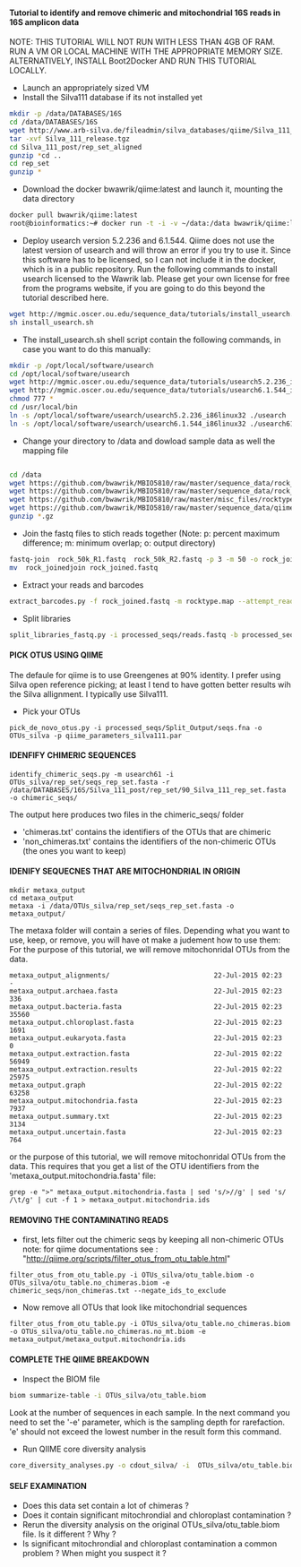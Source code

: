 #### Tutorial to identify and remove chimeric and mitochondrial 16S reads in 16S amplicon data

NOTE:
THIS TUTORIAL WILL NOT RUN WITH LESS THAN 4GB OF RAM.
RUN A VM OR LOCAL MACHINE WITH THE APPROPRIATE MEMORY SIZE.
ALTERNATIVELY, INSTALL Boot2Docker AND RUN THIS TUTORIAL LOCALLY.

- Launch an appropriately sized VM
- Install the Silva111 database if its not installed yet

```sh 
mkdir -p /data/DATABASES/16S
cd /data/DATABASES/16S
wget http://www.arb-silva.de/fileadmin/silva_databases/qiime/Silva_111_release.tgz
tar -xvf Silva_111_release.tgz
cd Silva_111_post/rep_set_aligned
gunzip *cd ..
cd rep_set
gunzip *
```

- Download the docker bwawrik/qiime:latest and launch it, mounting the data directory

```sh
docker pull bwawrik/qiime:latest
root@bioinformatics:~# docker run -t -i -v ~/data:/data bwawrik/qiime:latest
```

- Deploy usearch version 5.2.236 and 6.1.544. Qiime does not use the latest version of usearch and will throw an error if you try to use it. Since this software has to be licensed, so I can not include it in the docker, which is in a public repository.  Run the following commands to install usearch licensed to the Wawrik lab. Please get your own license for free from the programs website, if you are going to do this beyond the tutorial described here.

```sh
wget http://mgmic.oscer.ou.edu/sequence_data/tutorials/install_usearch.sh
sh install_usearch.sh
```

- The install_usearch.sh shell script contain the following commands, in case you want to do this manually:

```sh
mkdir -p /opt/local/software/usearch 
cd /opt/local/software/usearch 
wget http://mgmic.oscer.ou.edu/sequence_data/tutorials/usearch5.2.236_i86linux32
wget http://mgmic.oscer.ou.edu/sequence_data/tutorials/usearch6.1.544_i86linux32
chmod 777 * 
cd /usr/local/bin 
ln -s /opt/local/software/usearch/usearch5.2.236_i86linux32 ./usearch 
ln -s /opt/local/software/usearch/usearch6.1.544_i86linux32 ./usearch61
```

- Change your directory to /data and dowload sample data as well the mapping file

```sh

cd /data
wget https://github.com/bwawrik/MBIO5810/raw/master/sequence_data/rock_50k_R1.fastq.gz
wget https://github.com/bwawrik/MBIO5810/raw/master/sequence_data/rock_50k_R2.fastq.gz
wget https://github.com/bwawrik/MBIO5810/raw/master/misc_files/rocktype.map
wget https://github.com/bwawrik/MBIO5810/raw/master/sequence_data/qiime_parameters_silva111.par
gunzip *.gz
```


- Join the fastq files to stich reads together (Note: p: percent maximum difference; m: minimum overlap; o: output directory)

```sh
fastq-join  rock_50k_R1.fastq  rock_50k_R2.fastq -p 3 -m 50 -o rock_joined
mv  rock_joinedjoin rock_joined.fastq
```

- Extract your reads and barcodes

```sh
extract_barcodes.py -f rock_joined.fastq -m rocktype.map --attempt_read_reorientation -l 12 -o processed_seqs
```

- Split libraries

```sh
split_libraries_fastq.py -i processed_seqs/reads.fastq -b processed_seqs/barcodes.fastq -m rocktype.map -o processed_seqs/Split_Output/ --barcode_type 12
```

#### PICK OTUS USING QIIME 

The defaule for qiime is to use Greengenes at 90% identity. I prefer using Silva open reference picking; at least I tend to have gotten better results wih the Silva allignment. I typically use Silva111. 

- Pick your OTUs

```
pick_de_novo_otus.py -i processed_seqs/Split_Output/seqs.fna -o OTUs_silva -p qiime_parameters_silva111.par
```

#### IDENFIFY CHIMERIC SEQUENCES
```
identify_chimeric_seqs.py -m usearch61 -i OTUs_silva/rep_set/seqs_rep_set.fasta -r /data/DATABASES/16S/Silva_111_post/rep_set/90_Silva_111_rep_set.fasta -o chimeric_seqs/
```
The output here produces two files in the chimeric_seqs/ folder
- 'chimeras.txt' contains the identifiers of the OTUs that are chimeric
- 'non_chimeras.txt' contains the identifiers of the non-chimeric OTUs (the ones you want to keep)

#### IDENIFY SEQUECNES THAT ARE MITOCHONDRIAL IN ORIGIN

```
mkdir metaxa_output
cd metaxa_output
metaxa -i /data/OTUs_silva/rep_set/seqs_rep_set.fasta -o metaxa_output/
```
The metaxa folder will contain a series of files. Depending what you want to use, keep, or remove, you will have ot make a judement how to use them:  For the purpose of this tutorial, we will remove mitochonridal OTUs from the data.
```
metaxa_output_alignments/                          22-Jul-2015 02:23                   -
metaxa_output.archaea.fasta                        22-Jul-2015 02:23                 336
metaxa_output.bacteria.fasta                       22-Jul-2015 02:23               35560
metaxa_output.chloroplast.fasta                    22-Jul-2015 02:23                1691
metaxa_output.eukaryota.fasta                      22-Jul-2015 02:23                   0
metaxa_output.extraction.fasta                     22-Jul-2015 02:22               56949
metaxa_output.extraction.results                   22-Jul-2015 02:22               25975
metaxa_output.graph                                22-Jul-2015 02:22               63258
metaxa_output.mitochondria.fasta                   22-Jul-2015 02:23                7937
metaxa_output.summary.txt                          22-Jul-2015 02:23                3134
metaxa_output.uncertain.fasta                      22-Jul-2015 02:23                 764
```

or the purpose of this tutorial, we will remove mitochonridal OTUs from the data. This requires that you get a list of the OTU identifiers from the 'metaxa_output.mitochondria.fasta' file:
```
grep -e ">" metaxa_output.mitochondria.fasta | sed 's/>//g' | sed 's/ /\t/g' | cut -f 1 > metaxa_output.mitochondria.ids
```

#### REMOVING THE CONTAMINATING READS

- first, lets filter out the chimeric seqs by keeping all non-chimeric OTUs
note: for qiime documentations see : "http://qiime.org/scripts/filter_otus_from_otu_table.html"

```
filter_otus_from_otu_table.py -i OTUs_silva/otu_table.biom -o OTUs_silva/otu_table.no_chimeras.biom -e chimeric_seqs/non_chimeras.txt --negate_ids_to_exclude
```
- Now remove all OTUs that look like mitochondrial sequences
```
filter_otus_from_otu_table.py -i OTUs_silva/otu_table.no_chimeras.biom -o OTUs_silva/otu_table.no_chimeras.no_mt.biom -e metaxa_output/metaxa_output.mitochondria.ids 
```


#### COMPLETE THE QIIME BREAKDOWN


- Inspect the BIOM file

```sh
biom summarize-table -i OTUs_silva/otu_table.biom 
``` 

Look at the number of sequences in each sample.  In the next command you need to set the '-e' parameter, which is the sampling depth for rarefaction.  'e' should not exceed the lowest number in the result form this command.

- Run QIIME core diversity analysis

```sh
core_diversity_analyses.py -o cdout_silva/ -i  OTUs_silva/otu_table.biom -m GoM_Sept_Mapping.txt -t OTUs_silva/rep_set.tre -e 20
```

#### SELF EXAMINATION

- Does this data set contain a lot of chimeras ?
- Does it contain significant mitochrondial and chloroplast contamination ?
- Rerun the diversity analysis on the original OTUs_silva/otu_table.biom file. Is it different ? Why ?
- Is significant mitochrondial and chloroplast contamination a common problem ? When might you suspect it ?
